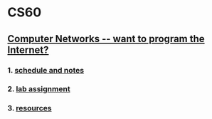 # CS60
## [Computer Networks -- want to program the Internet?](https://www.cs.dartmouth.edu/~campbell/cs60/)
### 1. [schedule and notes](https://www.cs.dartmouth.edu/~campbell/cs60/schedule.html)
### 2. [lab assignment](https://www.cs.dartmouth.edu/~campbell/cs60/assignments.html)
### 3. [resources](https://www.cs.dartmouth.edu/~campbell/cs60/resources.html)
